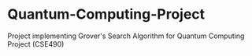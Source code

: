 # Quantum-Computing-Project
Project implementing Grover's Search Algorithm for Quantum Computing Project (CSE490)
